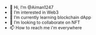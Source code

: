 - 👋 Hi, I’m @Aiman1247
- 👀 I’m interested in Web3
- 🌱 I’m currently learning blockchain dApp
- 💞️ I’m looking to collaborate on NFT
- 📫 How to reach me i'm everywhere

<!---
Aiman1247/Aiman1247 is a ✨ special ✨ repository because its `README.md` (this file) appears on your GitHub profile.
You can click the Preview link to take a look at your changes.
--->
